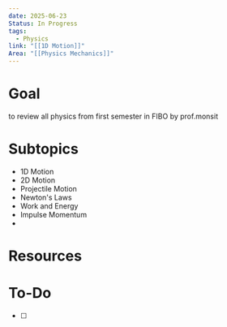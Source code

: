 ```yaml
---
date: 2025-06-23
Status: In Progress
tags:
  - Physics
link: "[[1D Motion]]"
Area: "[[Physics Mechanics]]"
---
```

# Goal
to review all physics from first semester in FIBO by prof.monsit
# Subtopics
- 1D Motion
- 2D Motion
- Projectile Motion
- Newton's Laws
- Work and Energy
- Impulse Momentum
- 
# Resources

# To-Do
- [ ] 
